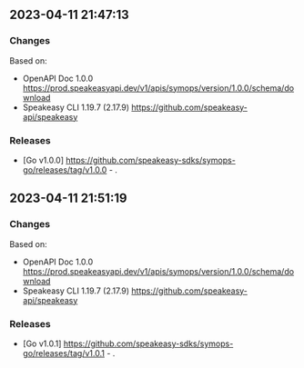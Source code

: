 

## 2023-04-11 21:47:13
### Changes
Based on:
- OpenAPI Doc 1.0.0 https://prod.speakeasyapi.dev/v1/apis/symops/version/1.0.0/schema/download
- Speakeasy CLI 1.19.7 (2.17.9) https://github.com/speakeasy-api/speakeasy
### Releases
- [Go v1.0.0] https://github.com/speakeasy-sdks/symops-go/releases/tag/v1.0.0 - .

## 2023-04-11 21:51:19
### Changes
Based on:
- OpenAPI Doc 1.0.0 https://prod.speakeasyapi.dev/v1/apis/symops/version/1.0.0/schema/download
- Speakeasy CLI 1.19.7 (2.17.9) https://github.com/speakeasy-api/speakeasy
### Releases
- [Go v1.0.1] https://github.com/speakeasy-sdks/symops-go/releases/tag/v1.0.1 - .
